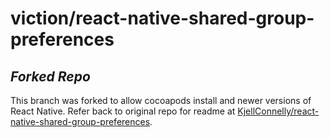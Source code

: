 
# viction/react-native-shared-group-preferences

## *Forked Repo* 
This branch was forked to allow cocoapods install and newer versions of React Native. Refer back to original repo for readme
at [KjellConnelly/react-native-shared-group-preferences](https://github.com/KjellConnelly/react-native-shared-group-preferences).

